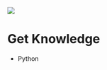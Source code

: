 ![](https://github.com/ZiaWang/ziawang.github.com/blob/master/picture/logo.jpg?raw=true)

# Get Knowledge
- Python 

